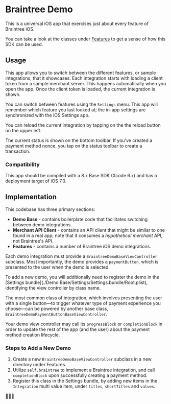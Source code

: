 # Braintree Demo

This is a universal iOS app that exercises just about every feature of Braintree iOS.

You can take a look at the classes under [Features](./Features) to get a sense of how this SDK can be used.

## Usage

This app allows you to switch between the different features, or sample integrations, that it showcases. Each integration starts with loading a client token from a sample merchant server. This happens automatically when you open the app. Once the client token is loaded, the current integration is shown.

You can switch between features using the `Settings` menu. This app will remember which feature you last looked at; the in-app settings are synchronized with the iOS Settings app.

You can reload the current integration by tapping on the the reload button on the upper left.

The current status is shown on the bottom toolbar. If you've created a payment method nonce, you tap on the status toolbar to create a transaction.

### Compatibility

This app should be compiled with a 8.x Base SDK (Xcode 6.x) and has a deployment target of iOS 7.0.

## Implementation

This codebase has three primary sections:

* **Demo Base** - contains boilerplate code that facilitates switching between demo integrations.
* **Merchant API Client** - contains an API client that might be similar to one found in a real app; note that it consumes a _hypothetical merchant_ API, not Braintree's API.
* **Features** - contains a number of Braintree iOS demo integrations.

Each demo integration must provide a `BraintreeDemoBaseViewController` subclass. Most importantly, the demo provides a `paymentButton`, which is presented to the user when the demo is selected.

To add a new demo, you will additionally need to register the demo in the [Settings bundle](./Demo Base/Settings/Settings.bundle/Root.plist), identifying the view controller by class name.

The most common class of integration, which involves presenting the user with a single button—to trigger whatever type of payment experience you choose—can be powered by another base class, `BraintreeDemoPaymentButtonBaseViewController`.

Your demo view controller may call its `progressBlock` or `completionBlock` in order to update the rest of the app (and the user) about the payment method creation lifecycle.

### Steps to Add a New Demo

1. Create a new `BraintreeDemoBaseViewController` subclass in a new directory under Features.
2. Utilize `self.braintree` to implement a Braintree integration, and call `completionBlock` upon successfully creating a payment method.
3. Register this class in the Settings bundle, by adding new items in the `Integration` multi value item, under `titles`, `shortTitles` and `values`.

💸👍🏻
